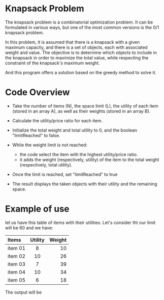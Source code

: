 # Knapsack Problem

The knapsack problem is a combinatorial optimization problem. It can be formulated in various ways, but one of the most common versions is the 0/1 knapsack problem.

In this problem, it is assumed that there is a knapsack with a given maximum capacity, and there is a set of objects, each with associated weight and value. The objective is to determine which objects to include in the knapsack in order to maximize the total value, while respecting the constraint of the knapsack's maximum weight.

And this program offers a solution based on the greedy method to solve it.



# Code Overview


- Take the number of items (N), the space limit (L), the utility of each item (stored in an array A), as well as their weights (stored in an array B).

- Calculate the utility/price ratio for each item.

- Initialize the total weight and total utility to 0, and the boolean "limitReached" to false.

- While the weight limit is not reached:
  - the code select the item with the highest utility/price ratio.
  - it adds the weight (respectively, utility) of the item to the total weight (respectively, total utility).

- Once the limit is reached, set "limitReached" to true

- The result displays the taken objects with their utility and the remaining space.


# Example of use

let us have this table of items with their utilities.
Let's consider tht our limit will be 60 and we have:

| Items             | Utility  | Weight |
| :---------------- | :------: | ----:  |
| item 01           |   8      | 10     |
| item 02           |   10     | 26     |
| item 03           |   7      | 39     |
| item 04           |   10     | 34     |
| item 05           |   6      | 18     |



The output will be
